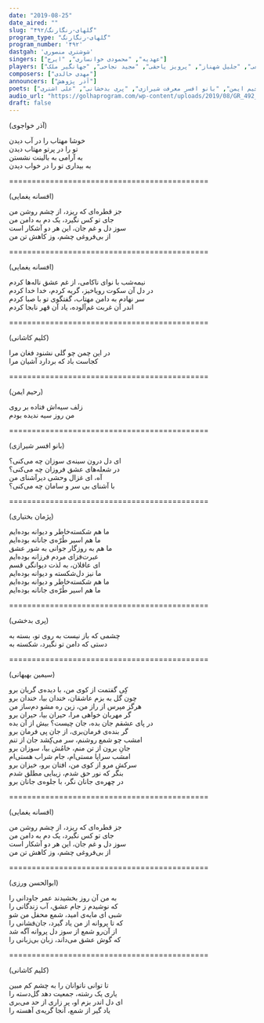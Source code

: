 ```yaml
---
date: "2019-08-25"
date_aired: ""
slug: "گلهای-رنگارنگ/۴۹۲"
program_type: "گلهای-رنگارنگ"
program_number: '۴۹۲'
dastgah: 'شوشتری منصوری'
singers: ["عهدیه", "محمودی خوانساری", "ایرج"]
players: ["حبیب‌الله بدیعی", "جلیل شهناز", "پرویز یاحقی", "مجید نجاحی", "جهانگیر ملک"]
composers: ["مهدی خالدی"]
announcers: ["آذر پژوهش"]
poets: ["سیمین بهبهانی", "پژمان بختیاری", "ابوالحسن ورزی", "آذر خواجوی", "افسانه یغمایی", "کلیم کاشانی", "رحیم ایمن", "بانو افسر معرفت شیرازی", "پری بدخشانی", "علی اشتری"]
audio_url: "https://golhaprogram.com/wp-content/uploads/2019/08/GR_492_Ahdieh_Khansari_Iraj_Yahaghi_Badeeie.mp3"
draft: false
---
```


(آذر خواجوی)  

خوشا مهتاب را در آب دیدن  
تو را در پرتو مهتاب دیدن  
به آرامی به بالینت نشستن  
به بیداری تو را در خواب دیدن  

============================================  

(افسانه یغمایی)  

جز قطره‌ای که ریزد، از چشم روشن من  
جای تو کس نگیرد، یک دم به دامن من  
سوز دل و غم جان، این هر دو آشکار است  
از بی‌فروغی چشم، وز کاهش تن من  

============================================  

(افسانه یغمایی)  

نیمه‌شب با نوای ناکامی، از غم عشق ناله‌ها کردم  
در دل آن سکوت رویاخیز، گریه کردم، خدا خدا کردم  
سر نهادم به دامن مهتاب، گفتگوی تو با صبا کردم  
اندر آن غربت غم‌آلوده، یاد آن قهر نابجا کردم  

============================================  

(کلیم کاشانی)  

در این چمن چو گلی نشنود فغان مرا  
کجاست باد که بردارد آشیان مرا  

============================================  

(رحیم ایمن)  

زلف سیه‌اش فتاده بر روی  
من روز سیه ندیده بودم  

============================================  

(بانو افسر شیرازی)  

ای دل درون سینه‌ی سوزان چه می‌کنی؟  
در شعله‌های عشق فروزان چه می‌کنی؟  
آه، ای غزال وحشی دیرآشنای من  
با آشنای بی سر و سامان چه می‌کنی؟  

============================================  

(پژمان بختیاری)  

ما هم شکسته‌خاطر و دیوانه بوده‌ایم  
ما هم اسیر طُرّه‌ی جانانه بوده‌ایم  
ما هم به روزگار جوانی به شور عشق  
عبرت‌فزای مردم فرزانه بوده‌ایم  
ای عاقلان، به لذت دیوانگی قسم  
ما نیز دل‌شکسته و دیوانه بوده‌ایم  
ما هم شکسته‌خاطر و دیوانه بوده‌ایم  
ما هم اسیر طُرّه‌ی جانانه بوده‌ایم  

============================================  

(پری بدخشی)  

چشمی که باز نیست به روی تو، بسته به  
دستی که دامن تو نگیرد، شکسته به  

============================================  

(سیمین بهبهانی)  

کِی گفتمت از کوی من، با دیده‌ی گریان برو  
چون گل به بزم عاشقان، خندان بیا، خندان برو  
هرگز مپرس از راز من، زین ره مشو دم‌ساز من  
گر مهربان خواهی مرا، حیران بیا، حیران برو  
در پای عشقم جان بده، جان چیست؟ بیش از آن بده  
گر بنده‌ی فرمان‌بری، از جان پی فرمان برو  
امشب چو شمع روشنم، سر می‌کِشد جان از تنم  
جانِ برون از تن منم، خامُش بیا، سوزان برو  
امشب سراپا مستی‌ام، جام شراب هستی‌ام  
سرکش مرو از ‌کوی من، افتان برو، خیزان برو  
بنگر که نور حق شدم، زیبایی مطلق شدم  
در چهره‌ی جانان نگر، با جلوه‌ی جانان برو  

============================================  

(افسانه یغمایی)  

جز قطره‌ای که ریزد، از چشم روشن من  
جای تو کس نگیرد، یک دم به دامن من  
سوز دل و غم جان، این هر دو آشکار است  
از بی‌فروغی چشم، وز کاهش تن من  

============================================  

(ابوالحسن ورزی)  

به من آن روز بخشیدند عمر جاودانی را  
که نوشیدم ز جام عشق، آب زندگانی را  
شبی ای مایه‌ی امید، شمع محفل من شو  
که تا پروانه از من یاد گیرد، جان‌فشانی را  
از آن‌رو شمع از سوز دل پروانه آگه شد  
که گوش عشق می‌داند، زبان بی‌زبانی را  

============================================  

(کلیم کاشانی)  

تا توانی ناتوانان را به چشم کم مبین  
یاری یک رشته، جمعیت دهد گل‌دسته را  
ای دل اندر بزم او، پر زاری از حد می‌بری  
یاد گیر از شمع، آنجا گریه‌ی آهسته را  

